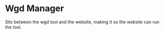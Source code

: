# Wgd Manager

Sits between the wgd tool and the website, making it so the website can run the tool.
